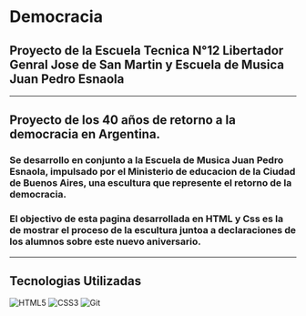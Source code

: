 # Democracia

## Proyecto de la Escuela Tecnica N°12 Libertador Genral Jose de San Martin y Escuela de Musica Juan Pedro Esnaola
---

## Proyecto de los 40 años de retorno a la democracia en Argentina. 

### Se desarrollo en conjunto a la Escuela de Musica Juan Pedro Esnaola, impulsado por el Ministerio de educacion de la Ciudad de Buenos Aires, una escultura que represente el retorno de la democracia. 
### El objectivo de esta pagina desarrollada en **HTML** y **Css** es la de mostrar el proceso de la escultura juntoa a declaraciones de los alumnos sobre este nuevo aniversario. 

---

## Tecnologias Utilizadas

![HTML5](https://img.shields.io/badge/html5-%23E34F26.svg?style=for-the-badge&logo=html5&logoColor=white)
![CSS3](https://img.shields.io/badge/css3-%231572B6.svg?style=for-the-badge&logo=css3&logoColor=white)
![Git](https://img.shields.io/badge/git-%23F05033.svg?style=for-the-badge&logo=git&logoColor=white)
